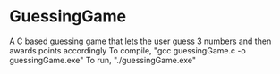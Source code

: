 # GuessingGame
A C based guessing game that lets the user guess 3 numbers and then awards points accordingly
To compile, "gcc guessingGame.c -o guessingGame.exe"
To run, "./guessingGame.exe"
